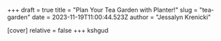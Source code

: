 +++
draft = true
title = "Plan Your Tea Garden with Planter!"
slug = "tea-garden"
date = 2023-11-19T11:00:44.523Z
author = "Jessalyn Krenicki"

[cover]
relative = false
+++
kshgud